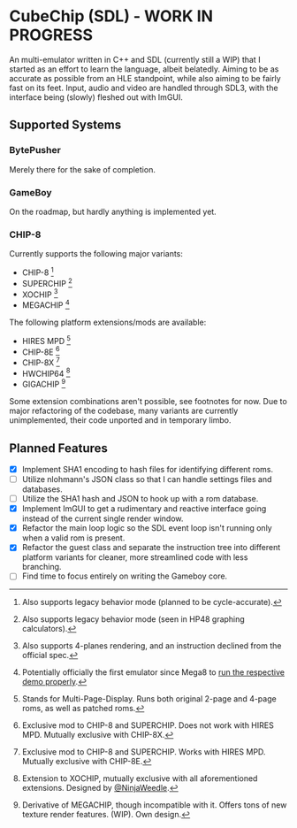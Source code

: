 # CubeChip (SDL) - WORK IN PROGRESS

An multi-emulator written in C++ and SDL (currently still a WIP) that I started as an effort to learn the language, albeit belatedly. Aiming to be as accurate as possible from an HLE standpoint, while also aiming to be fairly fast on its feet. Input, audio and video are handled through SDL3, with the interface being (slowly) fleshed out with ImGUI.

## Supported Systems

### BytePusher
Merely there for the sake of completion.

### GameBoy
On the roadmap, but hardly anything is implemented yet.

### CHIP-8
Currently supports the following major variants:
- CHIP-8 [^1]
- SUPERCHIP [^2]
- XOCHIP [^3]
- MEGACHIP [^4]

[^1]: Also supports legacy behavior mode (planned to be cycle-accurate).
[^2]: Also supports legacy behavior mode (seen in HP48 graphing calculators).
[^3]: Also supports 4-planes rendering, and an instruction declined from the official spec.
[^4]: Potentially officially the first emulator since Mega8 to [run the respective demo properly](https://www.youtube.com/watch?v=Z215BO9Gkko).

The following platform extensions/mods are available:
- HIRES MPD [^5]
- CHIP-8E [^6]
- CHIP-8X [^7]
- HWCHIP64 [^8]
- GIGACHIP [^9]

Some extension combinations aren't possible, see footnotes for now. Due to major refactoring of the codebase, many variants are currently unimplemented, their code unported and in temporary limbo.

[^5]: Stands for Multi-Page-Display. Runs both original 2-page and 4-page roms, as well as patched roms.
[^6]: Exclusive mod to CHIP-8 and SUPERCHIP. Does not work with HIRES MPD. Mutually exclusive with CHIP-8X.
[^7]: Exclusive mod to CHIP-8 and SUPERCHIP. Works with HIRES MPD. Mutually exclusive with CHIP-8E.
[^8]: Extension to XOCHIP, mutually exclusive with all aforementioned extensions. Designed by [@NinjaWeedle](https://github.com/NinjaWeedle/HyperWaveCHIP-64/tree/master).
[^9]: Derivative of MEGACHIP, though incompatible with it. Offers tons of new texture render features. (WIP). Own design.

## Planned Features

- [x] Implement SHA1 encoding to hash files for identifying different roms.
- [ ] Utilize nlohmann's JSON class so that I can handle settings files and databases.
- [ ] Utilize the SHA1 hash and JSON to hook up with a rom database.
- [x] Implement ImGUI to get a rudimentary and reactive interface going instead of the current single render window.
- [x] Refactor the main loop logic so the SDL event loop isn't running only when a valid rom is present.
- [x] Refactor the guest class and separate the instruction tree into different platform variants for cleaner, more streamlined code with less branching.
- [ ] Find time to focus entirely on writing the Gameboy core.
